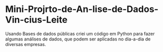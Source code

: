 # Mini-Projrto-de-An-lise-de-Dados-Vin-cius-Leite
Usando Bases de dados públicas criei um código em Python para fazer algumas análises de dados, que podem ser aplicadas no dia-a-dia de diversas empresas.
